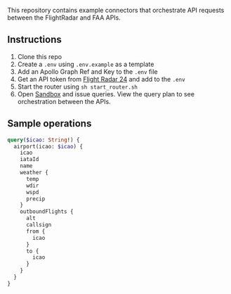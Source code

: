 This repository contains example connectors that orchestrate API requests between the FlightRadar and FAA APIs. 

## Instructions

1. Clone this repo
1. Create a `.env` using `.env.example` as a template
1. Add an Apollo Graph Ref and Key to the `.env` file
1. Get an API token from [Flight Radar 24](https://fr24api.flightradar24.com/key-management) and add to the `.env`
1. Start the router using `sh start_router.sh`
1. Open [Sandbox](http://localhost:8080) and issue queries. View the query plan to see orchestration between the APIs. 

## Sample operations

```graphql
query($icao: String!) {
  airport(icao: $icao) {
    icao
    iataId
    name
    weather {
      temp
      wdir
      wspd
      precip
    }
    outboundFlights {
      alt
      callsign
      from {
        icao
      }
      to {
        icao
      }
    }
  }
}
```